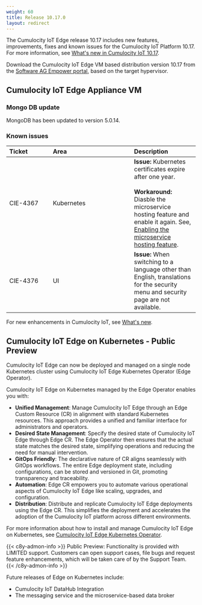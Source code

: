 ```yaml
---
weight: 60
title: Release 10.17.0
layout: redirect
---
```


The Cumulocity IoT Edge release 10.17 includes new features, improvements, fixes and known issues for the Cumulocity IoT Platform 10.17. For more information, see [What's new in Cumulocity IoT 10.17](https://www.youtube.com/watch?v=43xcs8iUlOs&list=PLexm-BA6Wrr9nL67HHJLHw3vZBlhTy922).

Download the Cumulocity IoT Edge VM based distribution version 10.17 from the [Software AG Empower portal](https://empower.softwareag.com), based on the target hypervisor.

## Cumulocity IoT Edge Appliance VM

### Mongo DB update

MongoDB has been updated to version 5.0.14.

### Known issues

|<div style="width:100px">Ticket</div>|<div style="width:200px">Area</div>|Description
|:---|:---|:---
|CIE-4367|Kubernetes|**Issue:** Kubernetes certificates expire after one year.<br><br>**Workaround:** Diasble the microservice hosting feature and enable it again. See, [Enabling the microservice hosting feature](https://cumulocity.com/guides/edge/configuration/#configuring-microservices).
|CIE-4376|UI|**Issue:** When switching to a language other than English, translations for the security menu and security page are not available.

For new enhancements in Cumulocity IoT, see [What's new](/release-10-17-0/whatsnew-10-17-0/).

## Cumulocity IoT Edge on Kubernetes - Public Preview

Cumulocity IoT Edge can now be deployed and managed on a single node Kubernetes cluster using Cumulocity IoT Edge Kubernetes Operator (Edge Operator).

Cumulocity IoT Edge on Kubernetes managed by the Edge Operator enables you with:

- **Unified Management**: Manage Cumulocity IoT Edge through an Edge Custom Resource (CR) in alignment with standard Kubernetes resources. This approach provides a unified and familiar interface for administrators and operators.
- **Desired State Management**: Specify the desired state of Cumulocity IoT Edge through Edge CR. The Edge Operator then ensures that the actual state matches the desired state, simplifying operations and reducing the need for manual intervention.
- **GitOps Friendly**: The declarative nature of CR aligns seamlessly with GitOps workflows. The entire Edge deployment state, including configurations, can be stored and versioned in Git, promoting transparency and traceability. 
- **Automation**: Edge CR empowers you to automate various operational aspects of Cumulocity IoT Edge like scaling, upgrades, and configuration.
- **Distribution**: Distribute and replicate Cumulocity IoT Edge deployments using the Edge CR. This simplifies the deployment and accelerates the adoption of the Cumulocity IoT platform across different environments.

For more information about how to install and manage Cumulocity IoT Edge on Kubernetes, see [Cumulocity IoT Edge Kubernetes Operator](https://cumulocity.com/guides//edge-k8s/k8-edge-introduction/).

{{< c8y-admon-info >}}
Public Preview: Functionality is provided with LIMITED support. Customers can open support cases, file bugs and request feature enhancements, which will be taken care of by the Support Team.
{{< /c8y-admon-info >}}

Future releases of Edge on Kubernetes include:
- Cumulocity IoT DataHub Integration
- The messaging service and the microservice-based data broker


